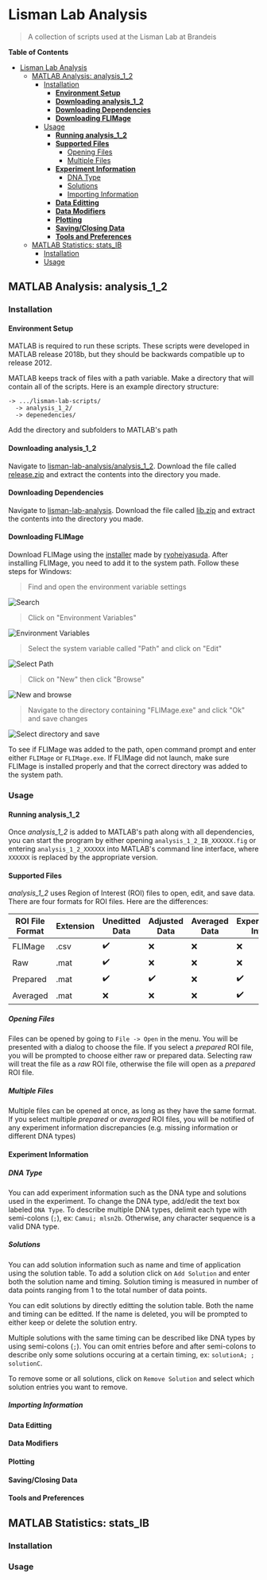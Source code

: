 # Lisman Lab Analysis
> A collection of scripts used at the Lisman Lab at Brandeis

**Table of Contents**
- [Lisman Lab Analysis](#lisman-lab-analysis)
  - [MATLAB Analysis: analysis_1_2](#matlab-analysis-analysis_1_2)
    - [Installation](#installation)
      - [**Environment Setup**](#environment-setup)
      - [**Downloading analysis_1_2**](#downloading-analysis_1_2)
      - [**Downloading Dependencies**](#downloading-dependencies)
      - [**Downloading FLIMage**](#downloading-flimage)
    - [Usage](#usage)
      - [**Running analysis_1_2**](#running-analysis_1_2)
      - [**Supported Files**](#supported-files)
        - [Opening Files](#opening-files)
        - [Multiple Files](#multiple-files)
      - [**Experiment Information**](#experiment-information)
        - [DNA Type](#dna-type)
        - [Solutions](#solutions)
        - [Importing Information](#importing-information)
      - [**Data Editting**](#data-editting)
      - [**Data Modifiers**](#data-modifiers)
      - [**Plotting**](#plotting)
      - [**Saving/Closing Data**](#savingclosing-data)
      - [**Tools and Preferences**](#tools-and-preferences)
  - [MATLAB Statistics: stats_IB](#matlab-statistics-stats_ib)
    - [Installation](#installation-1)
    - [Usage](#usage-1)

## MATLAB Analysis: analysis_1_2
### Installation
#### **Environment Setup**
MATLAB is required to run these scripts. These scripts were developed in MATLAB release 2018b, but they should be backwards compatible up to release 2012. 

MATLAB keeps track of files with a path variable. Make a directory that will contain all of the scripts. Here is an example directory structure:
```
-> .../lisman-lab-scripts/
  -> analysis_1_2/
  -> depenedencies/
```
Add the directory and subfolders to MATLAB's path

#### **Downloading analysis_1_2**
Navigate to [lisman-lab-analysis/analysis_1_2](https://github.com/igor-barinov/lisman-lab-analysis/tree/master/analysis_1_2_IB). Download the file called [release.zip](https://github.com/igor-barinov/lisman-lab-analysis/blob/master/analysis_1_2_IB/release.zip) and extract the contents into the directory you made.

#### **Downloading Dependencies**
Navigate to [lisman-lab-analysis](https://github.com/igor-barinov/lisman-lab-analysis). Download the file called [lib.zip](https://github.com/igor-barinov/lisman-lab-analysis/blob/master/lib.zip) and extract the contents into the directory you made.

#### **Downloading FLIMage**
Download FLIMage using the [installer](https://github.com/ryoheiyasuda/FLIMage_Installer) made by [ryoheiyasuda](https://github.com/ryoheiyasuda). After installing FLIMage, you need to add it to the system path. Follow these steps for Windows:

>Find and open the environment variable settings 

![Search](https://user-images.githubusercontent.com/23390420/93026476-2f150500-f5d4-11ea-9a10-2bfa1ad1a4dd.png)

> Click on "Environment Variables"

![Environment Variables](https://user-images.githubusercontent.com/23390420/93026477-2fad9b80-f5d4-11ea-9200-77f305657932.png)

> Select the system variable called "Path" and click on "Edit"

![Select Path](https://user-images.githubusercontent.com/23390420/93026478-2fad9b80-f5d4-11ea-9b6c-2b9807e9ae3a.png)

> Click on "New" then click "Browse"

![New and browse](https://user-images.githubusercontent.com/23390420/93026480-2fad9b80-f5d4-11ea-8881-6b7d8192e0aa.png)


> Navigate to the directory containing "FLIMage.exe" and click "Ok" and save changes

![Select directory and save](https://user-images.githubusercontent.com/23390420/93026481-2fad9b80-f5d4-11ea-9ee2-3f3c49b355c0.png)

To see if FLIMage was added to the path, open command prompt and enter either `FLIMage` or `FLIMage.exe`. If FLIMage did not launch, make sure FLIMage is installed properly and that the correct directory was added to the system path.

### Usage
#### **Running analysis_1_2**
Once *analysis_1_2* is added to MATLAB's path along with all dependencies, you can start the program by either opening `analysis_1_2_IB_XXXXXX.fig` or entering `analysis_1_2_XXXXXX` into MATLAB's command line interface, where `XXXXXX` is replaced by the appropriate version.

#### **Supported Files**
*analysis_1_2* uses Region of Interest (ROI) files to open, edit, and save data. There are four formats for ROI files. Here are the differences:

| ROI File Format | Extension | Uneditted Data | Adjusted Data | Averaged Data | Experiment Info |
| - | - | - | - | - | - |
| FLIMage   | .csv | ✔️ | ❌ | ❌ | ❌ | ❌ |
| Raw       | .mat | ✔️ | ❌ | ❌ | ❌ | ❌ |
| Prepared  | .mat | ✔️ | ✔️ | ❌ | ✔️ | ❌ |
| Averaged  | .mat | ❌ | ❌ | ❌ | ✔️ | ✔️ |

##### Opening Files
Files can be opened by going to `File -> Open` in the menu. You will be presented with a dialog to choose the file. If you select a *prepared* ROI file, you will be prompted to choose either raw or prepared data. Selecting raw will treat the file as a *raw* ROI file, otherwise the file will open as a *prepared* ROI file.

##### Multiple Files
Multiple files can be opened at once, as long as they have the same format. If you select multiple *prepared* or *averaged* ROI files, you will be notified of any experiment information discrepancies (e.g. missing information or different DNA types)

#### **Experiment Information**
##### DNA Type
You can add experiment information such as the DNA type and solutions used in the experiment. To change the DNA type, add/edit the text box labeled `DNA Type`. To describe multiple DNA types, delimit each type with semi-colons (`;`), ex: `Camui; mlsn2b`. Otherwise, any character sequence is a valid DNA type.

##### Solutions
You can add solution information such as name and time of application using the solution table. To add a solution click on `Add Solution` and enter both the solution name and timing. Solution timing is measured in number of data points ranging from 1 to the total number of data points.

You can edit solutions by directly editting the solution table. Both the name and timing can be editted. If the name is deleted, you will be prompted to either keep or delete the solution entry.

Multiple solutions with the same timing can be described like DNA types by using semi-colons (`;`). You can omit entries before and after semi-colons to describe only some solutions occuring at a certain timing, ex: `solutionA; ; solutionC`.

To remove some or all solutions, click on `Remove Solution` and select which solution entries you want to remove.

##### Importing Information



#### **Data Editting**
#### **Data Modifiers**
#### **Plotting**
#### **Saving/Closing Data**
#### **Tools and Preferences**

## MATLAB Statistics: stats_IB
### Installation
### Usage